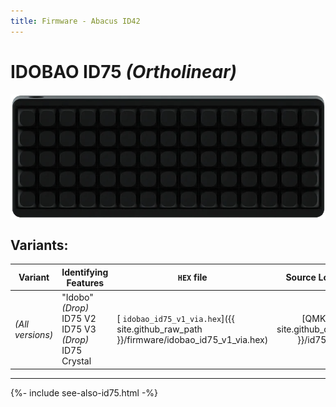 ```yaml
---
title: Firmware - Abacus ID42
---
```


# IDOBAO ID75 *(Ortholinear)* 

<img src="../assets/img/idobao-id75.png" height="200" width="auto" style="display:block;margin-left:auto;margin-right:auto;">

## Variants:

| Variant          | Identifying Features | `HEX` file | Source Location |
|------------------|----------------------|------------|:---------------:|
| *(All versions)* | "Idobo" *(Drop)*<br>ID75 V2<br>ID75 V3 *(Drop)*<br>ID75 Crystal | [<i class="fas fa-microchip"></i> `idobao_id75_v1_via.hex`]({{ site.github_raw_path }}/firmware/idobao_id75_v1_via.hex) | [QMK]({{ site.github_qmk_path }}/id75/v1) |

---

{%- include see-also-id75.html -%}
